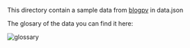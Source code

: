 This directory contain a sample data from [blogpv](https://blogpv.net/) in data.json

The glosary of the data you can find it here:

 ![glossary](dataset/BlogPVData.jpg) 


